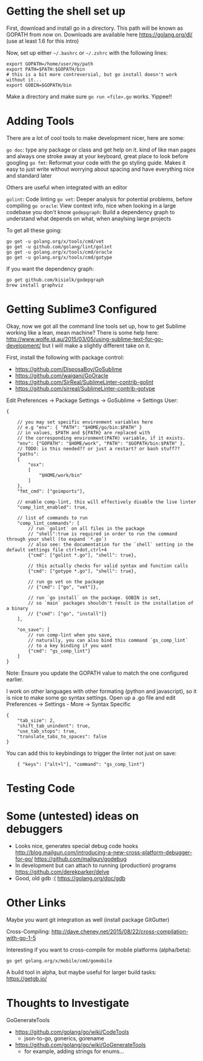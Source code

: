 Getting the shell set up
========================

First, download and install go in a directory.  This path will be known as GOPATH from now on. Downloads are available here https://golang.org/dl/ (use at least 1.6 for this intro)

Now, set up either `~/.bashrc` or `~/.zshrc` with the following lines:

```
export GOPATH=/home/user/my/path
export PATH=$PATH:$GOPATH/bin
# this is a bit more contreversial, but go install doesn't work without it...
export GOBIN=$GOPATH/bin
```

Make a directory and make sure `go run <file>.go` works. Yippee!!


Adding Tools
============

There are a lot of cool tools to make development nicer, here are some:

`go doc`: type any package or class and get help on it.  kind of like man pages and always one stroke away at your keyboard, great place to look before googling
`go fmt`: Reformat your code with the go styling guide.  Makes it easy to just write without worrying about spacing and have everything nice and standard later


Others are useful when integrated with an editor

`golint`: Code linting
`go vet`: Deeper analysis for potential problems, before compiling
`go oracle`: View context info, nice when looking in a large codebase you don't know
`godepgraph`: Build a dependency graph to understand what depends on what, when anaylsing large projects


To get all these going:

```
go get -u golang.org/x/tools/cmd/vet
go get -u github.com/golang/lint/golint
go get -u golang.org/x/tools/cmd/oracle
go get -u golang.org/x/tools/cmd/gotype
```

If you want the dependency graph:

```
go get github.com/kisielk/godepgraph
brew install graphviz
```


Getting Sublime3 Configured
===========================

Okay, now we got all the command line tools set up, how to get Sublime working like a lean, mean machine?  There is some help here: http://www.wolfe.id.au/2015/03/05/using-sublime-text-for-go-development/ but I will make a slightly different take on it.

First, install the following with package control:

* https://github.com/DisposaBoy/GoSublime
* https://github.com/waigani/GoOracle
* https://github.com/SirReal/SublimeLinter-contrib-golint
* https://github.com/sirreal/SublimeLinter-contrib-gotype

Edit Preferences -> Package Settings -> GoSublime -> Settings User:

```
{

    // you may set specific environment variables here
    // e.g "env": { "PATH": "$HOME/go/bin:$PATH" }
    // in values, $PATH and ${PATH} are replaced with
    // the corresponding environment(PATH) variable, if it exists.
    "env": {"GOPATH": "$HOME/work", "PATH": "$GOPATH/bin:$PATH" },
    // TODO: is this needed?? or just a restart? or bash stuff??
    "paths":
    {
        "osx":
        [
            "$HOME/work/bin"
        ]
    },
    "fmt_cmd": ["goimports"],

    // enable comp-lint, this will effectively disable the live linter
    "comp_lint_enabled": true,

    // list of commands to run
    "comp_lint_commands": [
        // run `golint` on all files in the package
        // "shell":true is required in order to run the command through your shell (to expand `*.go`)
        // also see: the documentation for the `shell` setting in the default settings file ctrl+dot,ctrl+4
        {"cmd": ["golint *.go"], "shell": true},

        // this actually checks for valid syntax and function calls
        {"cmd": ["gotype *.go"], "shell": true},

        // run go vet on the package
        // {"cmd": ["go", "vet"]},

        // run `go install` on the package. GOBIN is set,
        // so `main` packages shouldn't result in the installation of a binary
        // {"cmd": ["go", "install"]}
    ],

    "on_save": [
        // run comp-lint when you save,
        // naturally, you can also bind this command `gs_comp_lint`
        // to a key binding if you want
        {"cmd": "gs_comp_lint"}
    ]
}
```

Note: Ensure you update the GOPATH value to match the one configured earlier.

I work on other languages with other formating (python and javascript), so it is nice to make some go syntax settings.
Open up a .go file and edit Preferences -> Settings - More -> Syntax Specific

```
{
    "tab_size": 2,
    "shift_tab_unindent": true,
    "use_tab_stops": true,
    "translate_tabs_to_spaces": false
}
```

You can add this to keybindings to trigger the linter not just on save:

```
    { "keys": ["alt+l"], "command": "gs_comp_lint"}
```


Testing Code
============


Some (untested) ideas on debuggers
==================================

* Looks nice, generates special debug code hooks
    http://blog.mailgun.com/introducing-a-new-cross-platform-debugger-for-go/
    https://github.com/mailgun/godebug
* In development but can attach to running (production) programs
    https://github.com/derekparker/delve
* Good, old gdb :(
    https://golang.org/doc/gdb


Other Links
===========

Maybe you want git integration as well (install package GitGutter)

Cross-Compiling: http://dave.cheney.net/2015/08/22/cross-compilation-with-go-1-5

Interesting if you want to cross-compile for mobile platforms (alpha/beta):

```
go get golang.org/x/mobile/cmd/gomobile
```

A build tool in alpha, but maybe useful for larger build tasks:
https://getgb.io/


Thoughts to Investigate
=======================

GoGenerateTools

* https://github.com/golang/go/wiki/CodeTools
  * json-to-go, gonerics, gorename
* https://github.com/golang/go/wiki/GoGenerateTools
  * for example, adding strings for enums...


